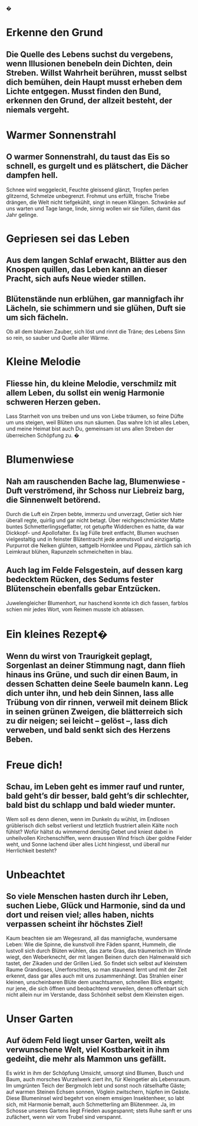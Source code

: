 �
# Erkenne den Grund
## Die Quelle des Lebens suchst du vergebens, wenn Illusionen benebeln dein Dichten, dein Streben. Willst Wahrheit berühren, musst selbst dich bemühen, dein Haupt musst erheben dem Lichte entgegen. Musst finden den Bund, erkennen den Grund, der allzeit besteht, der niemals vergeht.
# Warmer Sonnenstrahl
## O warmer Sonnenstrahl, du taust das Eis so schnell, es gurgelt und es plätschert, die Dächer dampfen hell.
Schnee wird weggeleckt, Feuchte gleissend glänzt, Tropfen perlen glitzernd, Schmelze unbegrenzt. Frohmut uns erfüllt, frische Triebe drängen, die Welt nicht tiefgekühlt, singt in neuen Klängen. Schwänke auf uns warten und Tage lange, linde, sinnig wollen wir sie füllen, damit das Jahr gelinge.
# Gepriesen sei das Leben
## Aus dem langen Schlaf erwacht, Blätter aus den Knospen quillen, das Leben kann an dieser Pracht, sich aufs Neue wieder stillen.
## Blütenstände nun erblühen, gar mannigfach ihr Lächeln, sie schimmern und sie glühen, Duft sie um sich fächeln.
Ob all dem blanken Zauber, sich löst und rinnt die Träne; des Lebens Sinn so rein, so sauber und Quelle aller Wärme.
# Kleine Melodie
## Fliesse hin, du kleine Melodie, verschmilz mit allem Leben, du sollst ein wenig Harmonie schweren Herzen geben.
Lass Starrheit von uns treiben und uns von Liebe träumen, so feine Düfte um uns steigen, weil Blüten uns nun säumen. Das wahre Ich ist alles Leben, und meine Heimat bist auch Du, gemeinsam ist uns allen Streben der überreichen Schöpfung zu. �
# Blumenwiese
## Nah am rauschenden Bache lag, Blumenwiese - Duft verströmend, ihr Schoss nur Liebreiz barg, die Sinnenwelt betörend.
Durch die Luft ein Zirpen bebte, immerzu und unverzagt, Getier sich hier überall regte, quirlig und gar nicht betagt. Über reichgeschmückter Matte buntes Schmetterlingsgeflatter, rot getupfte Widderchen es hatte, da war Dickkopf- und Apollofalter. Es lag Fülle breit entfacht,  Blumen wuchsen vielgestaltig und in feinster Blütentracht jede anmutsvoll und einzigartig.
Purpurrot die Nelken glühten, sattgelb Hornklee und Pippau, zärtlich sah ich Leimkraut blühen, Rapunzeln schmeichelten in blau.
## Auch lag im Felde Felsgestein, auf dessen karg bedecktem Rücken, des Sedums fester Blütenschein ebenfalls gebar Entzücken.
Juwelengleicher Blumenhort,  nur haschend konnte ich dich fassen, farblos schien mir jedes Wort, vom Reimen musste ich ablassen.
# Ein kleines Rezept�
## Wenn du wirst von Traurigkeit geplagt, Sorgenlast an deiner Stimmung nagt, dann flieh hinaus ins Grüne, und such dir einen Baum, in dessen Schatten deine Seele baumeln kann. Leg dich unter ihn, und heb dein Sinnen, lass alle Trübung von dir rinnen, verweil mit deinem Blick in seinen grünen Zweigen, die blätterreich sich zu dir neigen;  sei leicht – gelöst –, lass dich verweben, und bald senkt sich des Herzens Beben.
# Freue dich!
## Schau, im Leben geht es immer rauf und runter, bald geht’s dir besser, bald geht’s dir schlechter, bald bist du schlapp und bald wieder munter.
Wem soll es denn dienen, wenn im Dunkeln du wühlst, im Endlosen grüblerisch dich selbst verlierst und letztlich frustriert allein Kälte noch fühlst? Wofür hältst du wimmernd demütig Gebet und kniest dabei in unheilvollen Kirchenschiffen, wenn draussen Wind frisch über goldne Felder weht, und Sonne lachend über alles Licht hingiesst, und überall nur Herrlichkeit besteht?
# Unbeachtet
## So viele Menschen hasten durch ihr Leben, suchen Liebe, Glück und Harmonie, sind da und dort und reisen viel; alles haben, nichts verpassen scheint ihr höchstes Ziel!
Kaum beachten sie am Wegesrand, all das mannigfache, wundersame Leben: Wie die Spinne, die kunstvoll ihre Fäden spannt, Hummeln, die lustvoll sich durch Blüten wühlen, das zarte Gras, das träumerisch im Winde wiegt, den Weberknecht, der mit langen Beinen durch den Halmenwald sich tastet, der Zikaden und der Grillen Lied. So findet sich selbst auf kleinstem Raume Grandioses, Unerforschtes, so man staunend lernt und mit der Zeit erkennt, dass gar alles auch mit uns zusammenhängt.
Das Strahlen einer kleinen, unscheinbaren Blüte dem unachtsamen, schnellen Blick entgeht; nur jene, die sich öffnen und beobachtend verweilen, denen offenbart sich nicht allein nur im Verstande, dass Schönheit selbst dem Kleinsten eigen.
# Unser Garten
## Auf ödem Feld liegt unser Garten, weilt als verwunschene Welt, viel Kostbarkeit in ihm gedeiht, die mehr als Mammon uns gefällt.
Es wirkt in ihm der Schöpfung Umsicht, umsorgt sind Blumen, Busch und Baum, auch morsches Wurzelwerk ziert ihn, für Kleingetier als Lebensraum. Im umgrünten Teich der Bergmolch lebt und sonst noch rätselhafte Gäste; auf warmen Steinen Echsen sonnen, Vöglein zwitschern, hüpfen im Geäste. Diese Blumeninsel wird begehrt von einem emsigen Insektenheer, so labt sich, mit Harmonie bemalt, auch Schmetterling am Blütenmeer.
Ja, im Schosse unseres Gartens liegt Frieden ausgespannt; stets Ruhe sanft er uns zufächert, wenn wir vom Trubel sind verspannt.